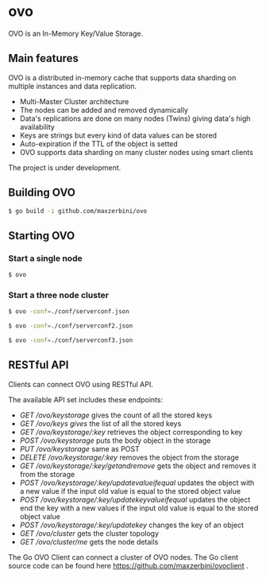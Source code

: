 # ovo

OVO is an In-Memory Key/Value Storage.

## Main features

OVO is a distributed in-memory cache that supports data sharding on multiple instances and data replication.

- Multi-Master Cluster architecture
- The nodes can be added and removed dynamically
- Data's replications are done on many nodes (Twins) giving data's high availability
- Keys are strings but every kind of data values can be stored
- Auto-expiration if the TTL of the object is setted
- OVO supports data sharding on many cluster nodes using smart clients

The project is under development.

## Building OVO

```bash
$ go build -i github.com/maxzerbini/ovo
```

## Starting OVO
### Start a single node
```bash
$ ovo
```
### Start a three node cluster
```bash
$ ovo -conf=./conf/serverconf.json

$ ovo -conf=./conf/serverconf2.json

$ ovo -conf=./conf/serverconf3.json
```

## RESTful API
Clients can connect OVO using RESTful API. 

The available API set includes these endpoints:
- _GET /ovo/keystorage_ gives the count of all the stored keys
- _GET /ovo/keys gives_ the list of all the stored keys
- _GET /ovo/keystorage/:key_ retrieves the object corresponding to key 
- _POST /ovo/keystorage_ puts the body object in the storage
- _PUT /ovo/keystorage_ same as POST
- _DELETE /ovo/keystorage/:key_ removes the object from the storage
- _GET /ovo/keystorage/:key/getandremove_ gets the object and removes it from the storage
- _POST /ovo/keystorage/:key/updatevalueifequal_ updates the object with a new value if the input old value is equal to the stored object value 
- _POST /ovo/keystorage/:key/updatekeyvalueifequal_ updates the object end the key with a new values if the input old value is equal to the stored object value
- _POST /ovo/keystorage/:key/updatekey_ changes the key of an object 
- _GET /ovo/cluster_ gets the cluster topology
- _GET /ovo/cluster/me_ gets the node details

The Go OVO Client can connect a cluster of OVO nodes. The Go client source code can be found here https://github.com/maxzerbini/ovoclient .